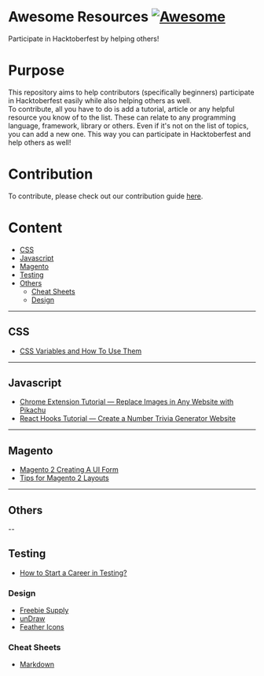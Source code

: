 # Awesome Resources [![Awesome](https://cdn.rawgit.com/sindresorhus/awesome/d7305f38d29fed78fa85652e3a63e154dd8e8829/media/badge.svg)](https://github.com/shahednasser/awesome-resources)

Participate in Hacktoberfest by helping others!

# Purpose

This repository aims to help contributors (specifically beginners) participate in Hacktoberfest easily while also helping others as well.  
To contribute, all you have to do is add a tutorial, article or any helpful resource you know of to the list. These can relate to any programming language, framework, library or others. Even if it's not on the list of topics, you can add a new one. This way you can participate in Hacktoberfest and help others as well!  

# Contribution

To contribute, please check out our contribution guide [here](https://github.com/shahednasser/awesome-resources/blob/master/CONTRIBUTING.md).

# Content

- [CSS](#css)
- [Javascript](#javascript)
- [Magento](#magento)
- [Testing](#testing)
- [Others](#others)
  - [Cheat Sheets](#cheat-sheets)
  - [Design](#design)
  
---

## CSS

- [CSS Variables and How To Use Them](https://medium.com/@shahedn/css-variables-and-how-to-use-them-bd9724cb6566)

---

## Javascript

- [Chrome Extension Tutorial — Replace Images in Any Website with Pikachu](https://levelup.gitconnected.com/chrome-extension-tutorial-replace-images-in-any-website-with-pikachu-de2a6e3548bb)
- [React Hooks Tutorial — Create a Number Trivia Generator Website](https://medium.com/@shahedn/react-hooks-tutorial-create-a-number-trivia-generator-website-32b6b3b52c3e)


---

## Magento

- [Magento 2 Creating A UI Form](https://www.mageplaza.com/devdocs/creat-a-ui-form-in-magento-2.html)
- [Tips for Magento 2 Layouts](https://medium.com/@shahedn/tips-for-magento-2-layouts-d7e076812fa2)

---

## Others

--

## Testing

- [How to Start a Career in Testing? ](https://juniorlearnstocode.blogspot.com/2020/04/how-to-start-career-in-testing.html/)

### Design

- [Freebie Supply](https://freebiesupply.com/)
- [unDraw](https://undraw.co/)
- [Feather Icons](https://feathericons.com/)

### Cheat Sheets

- [Markdown](https://www.markdownguide.org/cheat-sheet/)
